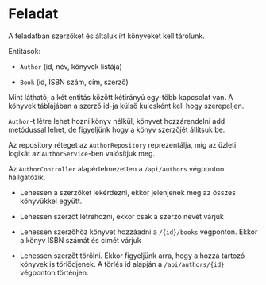 # Feladat

A feladatban szerzőket és általuk írt könyveket kell tárolunk.

Entitások:

* `Author` (id, név, könyvek listája)

* `Book` (id, ISBN szám, cím, szerző)

Mint látható, a két entitás között kétirányú egy-több kapcsolat van. A könyvek táblájában a szerző id-ja külső kulcsként kell hogy szerepeljen.

`Author`-t létre lehet hozni könyv nélkül, könyvet hozzárendelni add metódussal lehet, de figyeljünk hogy a könyv szerzőjét állítsuk be.

Az repository réteget az `AuthorRepository` reprezentálja, míg az üzleti logikát az `AuthorService`-ben valósítjuk meg.

Az `AuthorController` alapértelmezetten a `/api/authors` végponton hallgatózik.

* Lehessen a szerzőket lekérdezni, ekkor jelenjenek meg az összes könyvükkel együtt.

* Lehessen szerzőt létrehozni, ekkor csak a szerző nevét várjuk

* Lehessen szerzőhöz könyvet hozzáadni a `/{id}/books` végponton. Ekkor a könyv ISBN számát és címét várjuk

* Lehessen szerzőt törölni. Ekkor figyeljünk arra, hogy a hozzá tartozó könyvek is törlődjenek. A törlés id alapján a
  `/api/authors/{id}` végponton történjen.